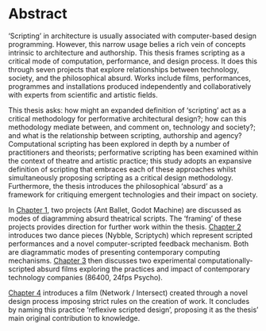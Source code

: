 # Abstract

‘Scripting’ in architecture is usually associated with computer-based design programming. However, this narrow usage belies a rich vein of concepts intrinsic to architecture and authorship. This thesis frames scripting as a critical mode of computation, performance, and design process. It does this through seven projects that explore relationships between technology, society, and the philosophical absurd. Works include films, performances, programmes and installations produced independently and collaboratively with experts from scientific and artistic fields.

This thesis asks: how might an expanded definition of ‘scripting’ act as a critical methodology for performative architectural design?; how can this methodology mediate between, and comment on, technology and society?; and what is the relationship between scripting, authorship and agency? Computational scripting has been explored in depth by a number of practitioners and theorists; performative scripting has been examined within the context of theatre and artistic practice; this study adopts an expansive definition of scripting that embraces each of these approaches whilst simultaneously proposing scripting as a critical design methodology. Furthermore, the thesis introduces the philosophical ‘absurd’ as a framework for critiquing emergent technologies and their impact on society.

In [Chapter 1](../../1_Chapters/ch1/), two projects (Ant Ballet, Godot Machine) are discussed as modes of diagramming absurd theatrical scripts. The ‘framing’ of these projects provides direction for further work within the thesis. [Chapter 2](../../1_Chapters/ch2/) introduces two dance pieces (Nybble, Scriptych) which represent scripted performances and a novel computer-scripted feedback mechanism. Both are diagrammatic modes of presenting contemporary computing mechanisms. [Chapter 3](../../1_Chapters/ch3/) then discusses two experimental computationally-scripted absurd films exploring the practices and impact of contemporary technology companies (86400, 24fps Psycho).

[Chapter 4](../1_Chapters/ch4/) introduces a film (Network / Intersect) created through a novel design process imposing strict rules on the creation of work. It concludes by naming this practice ‘reflexive scripted design’, proposing it as the thesis’ main original contribution to knowledge.
